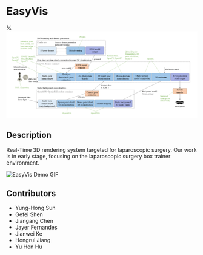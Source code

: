 # EasyVis

%![Project Logo](https://github.com/Yunghong/EasyVis/blob/main/easyvisPipelineV2.png)

## Description
Real-Time 3D rendering system targeted for laparoscopic surgery. Our work is in early stage, focusing on the laparoscopic surgery box trainer environment.

![EasyVis Demo GIF](https://github.com/Yunghong/EasyVis/blob/main/easyvis%20demo.gif)

## Contributors

- Yung-Hong Sun
- Gefei Shen
- Jiangang Chen
- Jayer Fernandes
- Jianwei Ke
- Hongrui Jiang
- Yu Hen Hu
